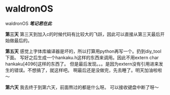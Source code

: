 waldronOS
=========

waldronOS
***笔记君在此***

**第三天**
第三天到加入c的时候代码有比较大的飞跃，因此可以直接从第三天最后开始做最后的。

**第五天**
感觉上字体库编译器是坏的，所以打算用python再写一个。扔到diy_tool下面。
写好之后生成一个hankaku.h这样的东西来调用。因此不用extern char hankaku[4096]这样的东西了。
但是最后发现。。。是因为extern没有引用进来发生的错误。不想搞了，就这样吧。
啊最后还是没做完，先去睡了。明天加油啦啦～

**第六天**
我去终于到第六天，前面熬过的都是什么呀。
可以接收键盘中断了呀～
